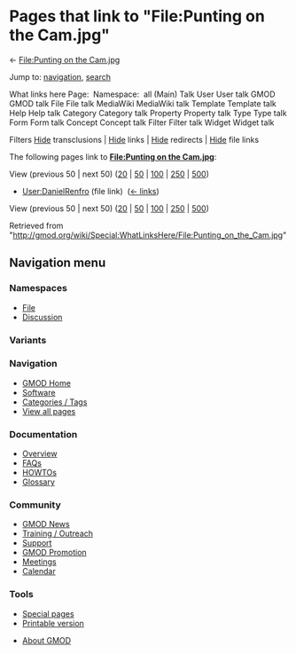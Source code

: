 <div id="mw-page-base" class="noprint">

</div>

<div id="mw-head-base" class="noprint">

</div>

<div id="content" class="mw-body" role="main">

<span id="top"></span>

<div id="mw-js-message" style="display:none;">

</div>



# <span dir="auto">Pages that link to "File:Punting on the Cam.jpg"</span>

<div id="bodyContent">

<div id="contentSub">

← [File:Punting on the
Cam.jpg](/wiki/File:Punting_on_the_Cam.jpg "File:Punting on the Cam.jpg")

</div>

<div id="jump-to-nav" class="mw-jump">

Jump to: [navigation](#mw-navigation), [search](#p-search)

</div>

<div id="mw-content-text">

What links here Page:  Namespace:  all (Main) Talk User User talk GMOD
GMOD talk File File talk MediaWiki MediaWiki talk Template Template talk
Help Help talk Category Category talk Property Property talk Type Type
talk Form Form talk Concept Concept talk Filter Filter talk Widget
Widget talk

Filters
[Hide](/mediawiki/index.php?title=Special:WhatLinksHere/File:Punting_on_the_Cam.jpg&hidetrans=1 "Special:WhatLinksHere/File:Punting on the Cam.jpg")
transclusions \|
[Hide](/mediawiki/index.php?title=Special:WhatLinksHere/File:Punting_on_the_Cam.jpg&hidelinks=1 "Special:WhatLinksHere/File:Punting on the Cam.jpg")
links \|
[Hide](/mediawiki/index.php?title=Special:WhatLinksHere/File:Punting_on_the_Cam.jpg&hideredirs=1 "Special:WhatLinksHere/File:Punting on the Cam.jpg")
redirects \|
[Hide](/mediawiki/index.php?title=Special:WhatLinksHere/File:Punting_on_the_Cam.jpg&hideimages=1 "Special:WhatLinksHere/File:Punting on the Cam.jpg")
file links

The following pages link to **[File:Punting on the
Cam.jpg](/wiki/File:Punting_on_the_Cam.jpg "File:Punting on the Cam.jpg")**:

View (previous 50 \| next 50)
([20](/mediawiki/index.php?title=Special:WhatLinksHere/File:Punting_on_the_Cam.jpg&limit=20 "Special:WhatLinksHere/File:Punting on the Cam.jpg")
\|
[50](/mediawiki/index.php?title=Special:WhatLinksHere/File:Punting_on_the_Cam.jpg&limit=50 "Special:WhatLinksHere/File:Punting on the Cam.jpg")
\|
[100](/mediawiki/index.php?title=Special:WhatLinksHere/File:Punting_on_the_Cam.jpg&limit=100 "Special:WhatLinksHere/File:Punting on the Cam.jpg")
\|
[250](/mediawiki/index.php?title=Special:WhatLinksHere/File:Punting_on_the_Cam.jpg&limit=250 "Special:WhatLinksHere/File:Punting on the Cam.jpg")
\|
[500](/mediawiki/index.php?title=Special:WhatLinksHere/File:Punting_on_the_Cam.jpg&limit=500 "Special:WhatLinksHere/File:Punting on the Cam.jpg"))

- [User:DanielRenfro](/wiki/User:DanielRenfro "User:DanielRenfro") (file
  link) ‎ <span class="mw-whatlinkshere-tools">([←
  links](/mediawiki/index.php?title=Special:WhatLinksHere&target=User%3ADanielRenfro "Special:WhatLinksHere"))</span>

View (previous 50 \| next 50)
([20](/mediawiki/index.php?title=Special:WhatLinksHere/File:Punting_on_the_Cam.jpg&limit=20 "Special:WhatLinksHere/File:Punting on the Cam.jpg")
\|
[50](/mediawiki/index.php?title=Special:WhatLinksHere/File:Punting_on_the_Cam.jpg&limit=50 "Special:WhatLinksHere/File:Punting on the Cam.jpg")
\|
[100](/mediawiki/index.php?title=Special:WhatLinksHere/File:Punting_on_the_Cam.jpg&limit=100 "Special:WhatLinksHere/File:Punting on the Cam.jpg")
\|
[250](/mediawiki/index.php?title=Special:WhatLinksHere/File:Punting_on_the_Cam.jpg&limit=250 "Special:WhatLinksHere/File:Punting on the Cam.jpg")
\|
[500](/mediawiki/index.php?title=Special:WhatLinksHere/File:Punting_on_the_Cam.jpg&limit=500 "Special:WhatLinksHere/File:Punting on the Cam.jpg"))

</div>

<div class="printfooter">

Retrieved from
"<http://gmod.org/wiki/Special:WhatLinksHere/File:Punting_on_the_Cam.jpg>"

</div>

<div id="catlinks" class="catlinks catlinks-allhidden">

</div>

<div class="visualClear">

</div>

</div>

</div>

<div id="mw-navigation">

## Navigation menu

<div id="mw-head">



<div id="left-navigation">

<div id="p-namespaces" class="vectorTabs" role="navigation"
aria-labelledby="p-namespaces-label">

### Namespaces

- <span id="ca-nstab-image"><a href="/wiki/File:Punting_on_the_Cam.jpg" accesskey="c"
  title="View the file page [c]">File</a></span>
- <span id="ca-talk"><a
  href="/mediawiki/index.php?title=File_talk:Punting_on_the_Cam.jpg&amp;action=edit&amp;redlink=1"
  accesskey="t"
  title="Discussion about the content page [t]">Discussion</a></span>

</div>

<div id="p-variants" class="vectorMenu emptyPortlet" role="navigation"
aria-labelledby="p-variants-label">

### 

### Variants[](#)

<div class="menu">

</div>

</div>

</div>

<div id="right-navigation">





</div>



</div>

</div>

</div>

<div id="mw-panel">

<div id="p-logo" role="banner">

<a href="/wiki/Main_Page"
style="background-image: url(http://gmod.org/images/GMOD-cogs.png);"
title="Visit the main page"></a>

</div>

<div id="p-Navigation" class="portal" role="navigation"
aria-labelledby="p-Navigation-label">

### Navigation

<div class="body">

- <span id="n-GMOD-Home">[GMOD Home](/wiki/Main_Page)</span>
- <span id="n-Software">[Software](/wiki/GMOD_Components)</span>
- <span id="n-Categories-.2F-Tags">[Categories /
  Tags](/wiki/Categories)</span>
- <span id="n-View-all-pages">[View all
  pages](/wiki/Special:AllPages)</span>

</div>

</div>

<div id="p-Documentation" class="portal" role="navigation"
aria-labelledby="p-Documentation-label">

### Documentation

<div class="body">

- <span id="n-Overview">[Overview](/wiki/Overview)</span>
- <span id="n-FAQs">[FAQs](/wiki/Category:FAQ)</span>
- <span id="n-HOWTOs">[HOWTOs](/wiki/Category:HOWTO)</span>
- <span id="n-Glossary">[Glossary](/wiki/Glossary)</span>

</div>

</div>

<div id="p-Community" class="portal" role="navigation"
aria-labelledby="p-Community-label">

### Community

<div class="body">

- <span id="n-GMOD-News">[GMOD News](/wiki/GMOD_News)</span>
- <span id="n-Training-.2F-Outreach">[Training /
  Outreach](/wiki/Training_and_Outreach)</span>
- <span id="n-Support">[Support](/wiki/Support)</span>
- <span id="n-GMOD-Promotion">[GMOD
  Promotion](/wiki/GMOD_Promotion)</span>
- <span id="n-Meetings">[Meetings](/wiki/Meetings)</span>
- <span id="n-Calendar">[Calendar](/wiki/Calendar)</span>

</div>

</div>

<div id="p-tb" class="portal" role="navigation"
aria-labelledby="p-tb-label">

### Tools

<div class="body">

- <span id="t-specialpages"><a href="/wiki/Special:SpecialPages" accesskey="q"
  title="A list of all special pages [q]">Special pages</a></span>
- <span id="t-print"><a
  href="/mediawiki/index.php?title=Special:WhatLinksHere/File:Punting_on_the_Cam.jpg&amp;printable=yes"
  rel="alternate" accesskey="p"
  title="Printable version of this page [p]">Printable version</a></span>

</div>

</div>

</div>

</div>

<div id="footer" role="contentinfo">

- <span id="footer-places-about">[About
  GMOD](/wiki/GMOD:About "GMOD:About")</span>

<!-- -->






</div>
